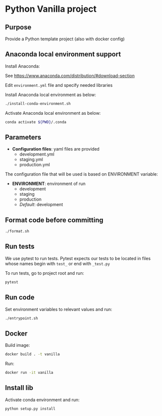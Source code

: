 # Python Vanilla project
## Purpose
Provide a Python template project (also with docker config)

## Anaconda local environment support
Install Anaconda:

See https://www.anaconda.com/distribution/#download-section

Edit `environment.yml` file and specify needed libraries

Install Anaconda local environment as below:
```bash
./install-conda-environment.sh
```
Activate Anaconda local environment as below:
```bash
conda activate ${PWD}/.conda
```

## Parameters
- **Configuration files**: yaml files are provided
    - development.yml
    - staging.yml
    - production.yml

The configuration file that will be used is based on ENVIRONMENT variable:
- **ENVIRONMENT**: environment of run
    - development
    - staging
    - production
    - *Default*: development
    
## Format code before committing
```bash
./format.sh
```

## Run tests
We use pytest to run tests. Pytest expects our tests to be located in files whose 
names begin with `test_` or end with `_test.py`

To run tests, go to project root and run:
```bash
pytest
```

## Run code
Set environment variables to relevant values and run:
```bash
./entrypoint.sh
```

## Docker
Build image:
```bash
docker build . -t vanilla
```
Run:
```bash
docker run -it vanilla
```

## Install lib
Activate conda environment and run:
```bash
python setup.py install
```